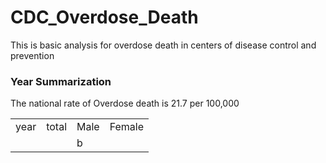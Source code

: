 # CDC_Overdose_Death
This is basic analysis for overdose death in centers of disease control and prevention 
### Year Summarization
The national rate of Overdose death is 21.7 per 100,000


  

<table>
<tr>
<td colspan=1>year  <td colspan=2>total <td> Male <td> Female
<tr>
<td colspan=3>  <td colspan=2>b
<!--<tr>
<tr>
<td colspan=1>col1 <td colspan=1>col2 <td colspan=1>col3<td colspan=1>col4 <td colspan=1>col5
<tr>
<td colspan=1>col1 <td colspan=1>col2 <td colspan=1>col3<td colspan=1>col4 <td colspan=1>col5
-->
</table>
